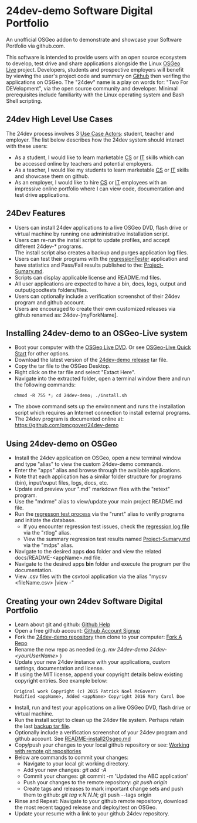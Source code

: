 # 24dev-demo Software Digital Portfolio
An unofficial OSGeo addon to demonstrate and showcase your Software Portfolio via github.com.

This software is intended to provide users with an open source ecosystem to develop, test drive and share applications alongside the Linux [OSGeo Live](https://live.osgeo.org/en/index.html) project.  Developers, students and prospective employers will benefit by viewing the user's project code and summary on [Github](https://github.com) then verifing the applications on OSGeo.  The "24dev" name is a play on words for: "Two For DEVelopment", via the open source community and developer. Minimal prerequisites include familiarity with the Linux operating system and Bash Shell scripting. 

## 24dev High Level Use Cases
The 24dev process involves 3 [Use Case Actors](https://en.wikipedia.org/wiki/Actor_(UML)): student, teacher and 
employer. The list below describes how the 24dev system should interact with these users:

* As a student, I would like to learn marketable [CS](https://en.wikipedia.org/wiki/Computer_science) or [IT](https://en.wikipedia.org/wiki/Information_technology) skills which can be accessed online by teachers and potential employers.
* As a teacher, I would like my students to learn marketable [CS](https://en.wikipedia.org/wiki/Computer_science) or [IT](https://en.wikipedia.org/wiki/Information_technology) skills and showcase them on github.
* As an employer, I would like to hire [CS](https://en.wikipedia.org/wiki/Computer_science) or [IT](https://en.wikipedia.org/wiki/Information_technology) employees with an impressive online portfolio where I can view code, documentation and test drive applications.

## 24Dev Features
* Users can install 24dev applications to a live OSGeo DVD, flash drive or virtual machine by 
running one administrative installation script.  
* Users can re-run the install script to update profiles, and accept different 24dev-* programs.  
The install script also creates a backup and purges application log files. 
* Users can test their programs with the [regressionTester](24dev-demo/apps/regressionTester) application 
and have statistics and Pass/Fail results published to the: [Project-Sumary.md](Project-Summary.md).
* Scripts can display applicable license and README.md files.
* All user applications are expected to have a bin, docs, logs, output and output/goodtests folders/files.
* Users can optionally include a verification screenshot of their 24dev program and github account. 
* Users are encouraged to create their own customized releases via github renamed as: 24dev-[myForkName]. 

## Installing 24dev-demo to an OSGeo-Live system
* Boot your computer with the [OSGeo Live DVD](https://live.osgeo.org/en/download.html). Or see [OSGeo-Live Quick Start](https://live.osgeo.org/en/index.html) for other options.
* Download the latest version of the [24dev-demo release](https://github.com/pmcgover/24dev-demo/releases) 
tar file.
* Copy the tar file to the OSGeo Desktop.
* Right click on the tar file and select "Extact Here".
* Navigate into the extracted folder, open a terminal window there and run the following commands:
```
   chmod -R 755 *; cd 24dev-demo; ./install.sh
```
* The above command sets up the environment and runs the installation script which requires an Internet connection to install external programs.
* The 24dev program is documented online at: https://github.com/pmcgover/24dev-demo  

## Using 24dev-demo on OSGeo
* Install the 24dev application on OSGeo, open a new terminal window and type "alias" to 
view the custom 24dev-demo commands.
* Enter the "apps" alias and browse through the available applications. 
* Note that each application has a similar folder structure for programs (bin), input/ouput files, logs, docs, etc. 
* Update and preview your ".md" markdown files with the "retext" program. 
* Use the "mdrme" alias to view/update your main project README.md file.
* Run the [regresson test process](24dev-demo/apps/regressionTester/bin/regressionTester.sh) via the "runrt" alias to verify programs and initiate the database.  
    * If you encounter regression test issues, check the [regression log file](24dev-demo/apps/regressionTester/logs/regressionTests.log) via the "rtlog" alias.
    * View the summary regression test results named [Project-Sumary.md](Project-Summary.md) via the "mdps" alias. 
* Navigate to the desired apps **doc** folder and view the related docs/README-\<appName\>.md file. 
* Navigate to the desired apps **bin** folder and execute the program per the documentation. 
* View .csv files with the csvtool application via the alias "mycsv <fileName.csv\> |view -"

## Creating your own 24dev Software Digital Portfolio 
* Learn about git and github: [Github Help](https://help.github.com) 
* Open a free github account: [Github Account Signup](https://help.github.com/articles/signing-up-for-a-new-github-account)
* Fork the [24dev-demo repository](https://github.com/pmcgover/24dev-demo) then clone to your computer: [Fork A Repo](https://help.github.com/articles/fork-a-repo)
* Rename the new repo as needed (e.g.  *mv 24dev-demo 24dev-\<yourUserName\>* )
* Update your new 24dev instance with your applications, custom settings, documentation and license. 
* If using the MIT license, append your copyright details below existing copyright entries. See example below:
```
   Original work Copyright (c) 2015 Patrick Noel McGovern
   Modified <appName>, Added <appName> Copyright 2016 Mary Carol Doe
```
* Install, run and test your applications on a live OSGeo DVD, flash drive or virtual machine. 
* Run the install script to clean up the 24dev file system.  Perhaps retain the last [backup tar file](24dev-demo/backup).  
* Optionally include a verification screenshot of your 24dev program and github account. See [README-install2Osgeo.md](24dev-demo/apps/install2Osgeo/docs/README-install2Osgeo.md) 
* Copy/push your changes to your local github repository or see: [Working with remote git repositories](https://git-scm.com/book/en/v2/Git-Basics-Working-with-Remotes) 
* Below are commands to commit your changes:
    * Navigate to your local git working directory.
    * Add your new changes: *git add -A*
    * Commit your changes:  git commit -m 'Updated the ABC application'
    * Push your changes to the remote repository: *git push origin*
    * Create tags and releases to mark important change sets and push them to github: *git tag v.N.N.N*; git push --tags origin  
* Rinse and Repeat: Navigate to your github remote repository, download the most recent tagged release and deploy/test on OSGeo. 
* Update your resume with a link to your github 24dev repository. 

